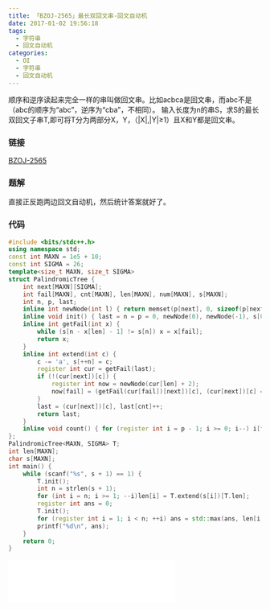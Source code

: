 ```yaml
---
title: 「BZOJ-2565」最长双回文串-回文自动机
date: 2017-01-02 19:56:18
tags:
  - 字符串
  - 回文自动机
categories:
  - OI
  - 字符串
  - 回文自动机
---
```

顺序和逆序读起来完全一样的串叫做回文串。比如acbca是回文串，而abc不是（abc的顺序为“abc”，逆序为“cba”，不相同）。
输入长度为n的串S，求S的最长双回文子串T,即可将T分为两部分X，Y，（|X|,|Y|≥1）且X和Y都是回文串。
<!-- more -->
### 链接
[BZOJ-2565](http://www.lydsy.com/JudgeOnline/problem.php?id=2565)
### 题解
直接正反跑两边回文自动机，然后统计答案就好了。
### 代码
``` cpp
#include <bits/stdc++.h>
using namespace std;
const int MAXN = 1e5 + 10;
const int SIGMA = 26;
template<size_t MAXN, size_t SIGMA>
struct PalindromicTree {
    int next[MAXN][SIGMA];
    int fail[MAXN], cnt[MAXN], len[MAXN], num[MAXN], s[MAXN];
    int n, p, last;
    inline int newNode(int l) { return memset(p[next], 0, sizeof(p[next])), p[cnt] = p[num] = 0, p[len] = l, p++; }
    inline void init() { last = n = p = 0, newNode(0), newNode(-1), s[0] = -1, fail[0] = 1, fail[1] = 0; }
    inline int getFail(int x) {
        while (s[n - x[len] - 1] != s[n]) x = x[fail];
        return x;
    }
    inline int extend(int c) {
        c -= 'a', s[++n] = c;
        register int cur = getFail(last);
        if (!(cur[next])[c]) {
            register int now = newNode(cur[len] + 2);
            now[fail] = (getFail(cur[fail])[next])[c], (cur[next])[c] = now, now[num] =fail[now][num] + 1;
        }
        last = (cur[next])[c], last[cnt]++;
        return last;
    }
    inline void count() { for (register int i = p - 1; i >= 0; i--) i[fail][cnt] += i[cnt]; }
};
PalindromicTree<MAXN, SIGMA> T;
int len[MAXN];
char s[MAXN];
int main() {
    while (scanf("%s", s + 1) == 1) {
        T.init();
        int n = strlen(s + 1);
        for (int i = n; i >= 1; --i)len[i] = T.extend(s[i])[T.len];
        register int ans = 0;
        T.init();
        for (register int i = 1; i < n; ++i) ans = std::max(ans, len[i + 1] + T.extend(s[i])[T.len]);
        printf("%d\n", ans);
    }
    return 0;
}
```
<iframe frameborder="no" border="0" marginwidth="0" marginheight="0" width=330 height=86 src="//music.163.com/outchain/player?type=2&id=869405&auto=1&height=66"></iframe>
